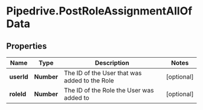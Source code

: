 # Pipedrive.PostRoleAssignmentAllOfData

## Properties

Name | Type | Description | Notes
------------ | ------------- | ------------- | -------------
**userId** | **Number** | The ID of the User that was added to the Role | [optional] 
**roleId** | **Number** | The ID of the Role the User was added to | [optional] 


